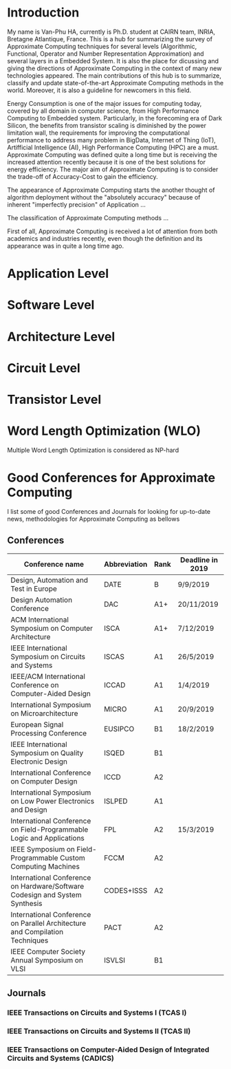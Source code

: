 # Introduction
My name is Van-Phu HA, currently is Ph.D. student at CAIRN team, INRIA, Bretagne Atlantique, France. This is a hub for summarizing the survey of Approximate Computing techniques for several levels (Algorithmic, Functional, Operator and Number Representation Approximation) and several layers in a Embedded System. It is also the place for dicussing and giving the directions of Approximate Computing in the context of many new technologies appeared. The main contributions of this hub is to summarize, classify and update state-of-the-art Approximate Computing methods in the world. Moreover, it is also a guideline for newcomers in this field.

Energy Consumption is one of the major issues for computing today, covered by all domain in computer science, from High Performance Computing to Embedded system. Particularly, in the forecoming era of Dark Silicon, the benefits from transistor scaling is diminished by the power limitation wall, the requirements for improving the computational performance to address many problem in BigData, Internet of Thing (IoT), Artifficial Intelligence (AI), High Performance Computing (HPC) are a must. Approximate Computing was defined quite a long time but is receiving the increased attention recently because it is one of the best solutions for energy efficiency. The major aim of Approximate Computing is to consider the trade-off of Accuracy-Cost to gain the efficiency. 

The appearance of Approximate Computing starts the another thought of algorithm deployment without the "absolutely accuracy" because of inherent "imperfectly precision" of Application ...

The classification of Approximate Computing methods ...

First of all, Approximate Computing is received a lot of attention from both academics and industries recently, even though the definition and its appearance was in quite a long time ago.
# Application Level

# Software Level

# Architecture Level

# Circuit Level

# Transistor Level

# Word Length Optimization (WLO)
Multiple Word Length Optimization is considered as NP-hard 

# Good Conferences for Approximate Computing 
I list some of good Conferences and Journals for looking for up-to-date news, methodologies for Approximate Computing as bellows

## Conferences

| Conference name                                                              | Abbreviation | Rank | Deadline in 2019 |
|------------------------------------------------------------------------------|--------------|------|------------------|
| Design, Automation and Test in Europe                                        | DATE         | B    | 9/9/2019         |
| Design Automation Conference                                                 | DAC          | A1+  | 20/11/2019	|
| ACM International Symposium on Computer Architecture                         | ISCA         | A1+  | 7/12/2019        |
| IEEE International Symposium on Circuits and Systems                         | ISCAS        | A1   | 26/5/2019        |
| IEEE/ACM International Conference on Computer-Aided Design                   | ICCAD        | A1   | 1/4/2019         |
| International Symposium on Microarchitecture                                 | MICRO        | A1   | 20/9/2019        |
| European Signal Processing Conference                                        | EUSIPCO      | B1   | 18/2/2019        |
| IEEE International Symposium on Quality Electronic Design                    | ISQED        | B1   |                  |
| International Conference on Computer Design                                  | ICCD         | A2   |                  |
| International Symposium on Low Power Electronics and Design                  | ISLPED       | A1   |                  |
| International Conference on Field-Programmable Logic and Applications        | FPL          | A2   | 15/3/2019        |
| IEEE Symposium on Field-Programmable Custom Computing Machines               | FCCM         | A2   |                  |
| International Conference on Hardware/Software Codesign and System Synthesis  | CODES+ISSS   | A2   |                  |
| International Conference on Parallel Architecture and Compilation Techniques | PACT         | A2   |                  |
| IEEE Computer Society Annual Symposium on VLSI                               | ISVLSI       | B1   |                  |

## Journals
### IEEE Transactions on Circuits and Systems I (TCAS I)
### IEEE Transactions on Circuits and Systems II (TCAS II)
### IEEE Transactions on Computer-Aided Design of Integrated Circuits and Systems (CADICS)

